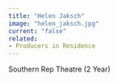 ```yaml
---
title: "Helen Jaksch"
image: "helen_jaksch.jpg"
current: "false"
related:
- Producers in Residence
---
```


Southern Rep Theatre (2 Year)
